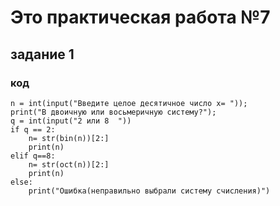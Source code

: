# Это практическая работа №7
## задание 1 ##
### код
```
n = int(input("Введите целое десятичное число x= "));
print("В двоичную или восьмеричную систему?");
q = int(input("2 или 8  "))
if q == 2:
    n= str(bin(n))[2:]
    print(n)
elif q==8:
    n= str(oct(n))[2:]
    print(n)
else:
    print("Ошибка(неправильно выбрали систему счисления)")
```
